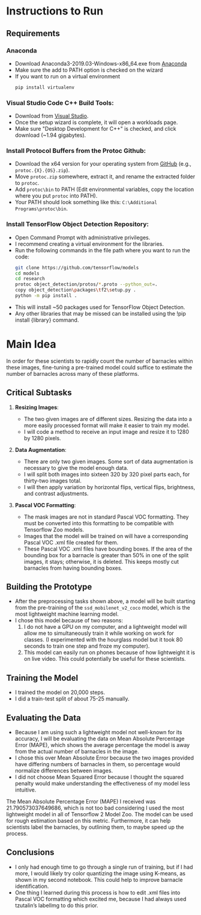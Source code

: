 # Instructions to Run

## Requirements

### Anaconda 
- Download Anaconda3-2019.03-Windows-x86_64.exe from [Anaconda](https://repo.anaconda.com/archive/)
- Make sure the add to PATH option is checked on the wizard
- If you want to run on a virtual environment
   ```sh
  pip install virtualenv
  ```

### Visual Studio Code C++ Build Tools:
- Download from [Visual Studio](https://visualstudio.microsoft.com/vs/community/).
- Once the setup wizard is complete, it will open a workloads page.
- Make sure "Desktop Development for C++" is checked, and click download (~1.94 gigabytes).

### Install Protocol Buffers from the Protoc Github:
- Download the x64 version for your operating system from [GitHub](https://github.com/protocolbuffers/protobuf/releases) (e.g., `protoc.{X}.{OS}.zip`).
- Move `protoc.zip` somewhere, extract it, and rename the extracted folder to `protoc`.
- Add `protoc\bin` to PATH (Edit environmental variables, copy the location where you put `protoc` into PATH).
- Your PATH should look something like this: `C:\Additional Programs\protoc\bin`.

### Install TensorFlow Object Detection Repository:
- Open Command Prompt with administrative privileges.
- I recommend creating a virtual environment for the libraries.
- Run the following commands in the file path where you want to run the code:
  ```sh
  git clone https://github.com/tensorflow/models
  cd models
  cd research
  protoc object_detection/protos/*.proto --python_out=.
  copy object_detection\packages\tf2\setup.py .
  python -m pip install .
  ```
- This will install ~50 packages used for TensorFlow Object Detection.
- Any other libraries that may be missed can be installed using the !pip install {library} command.

# Main Idea
In order for these scientists to rapidly count the number of barnacles within these images, fine-tuning a pre-trained model could suffice to estimate the number of barnacles across many of these platforms.

## Critical Subtasks
1. **Resizing Images**:
   - The two given images are of different sizes. Resizing the data into a more easily processed format will make it easier to train my model.
   - I will code a method to receive an input image and resize it to 1280 by 1280 pixels.

2. **Data Augmentation**:
   - There are only two given images. Some sort of data augmentation is necessary to give the model enough data.
   - I will split both images into sixteen 320 by 320 pixel parts each, for thirty-two images total.
   - I will then apply variation by horizontal flips, vertical flips, brightness, and contrast adjustments.

3. **Pascal VOC Formatting**:
   - The mask images are not in standard Pascal VOC formatting. They must be converted into this formatting to be compatible with Tensorflow Zoo models.
   - Images that the model will be trained on will have a corresponding Pascal VOC .xml file created for them.
   - These Pascal VOC .xml files have bounding boxes. If the area of the bounding box for a barnacle is greater than 50% in one of the split images, it stays; otherwise, it is deleted. This keeps mostly cut barnacles from having bounding boxes.

## Building the Prototype
- After the preprocessing tasks shown above, a model will be built starting from the pre-training of the `ssd_mobilenet_v2_coco` model, which is the most lightweight machine learning model.
- I chose this model because of two reasons:
  1. I do not have a GPU on my computer, and a lightweight model will allow me to simultaneously train it while working on work for classes. (I experimented with the hourglass model but it took 80 seconds to train one step and froze my computer).
  2. This model can easily run on phones because of how lightweight it is on live video. This could potentially be useful for these scientists.

## Training the Model
- I trained the model on 20,000 steps.
- I did a train-test split of about 75-25 manually.

## Evaluating the Data
- Because I am using such a lightweight model not well-known for its accuracy, I will be evaluating the data on Mean Absolute Percentage Error (MAPE), which shows the average percentage the model is away from the actual number of barnacles in the image.
- I chose this over Mean Absolute Error because the two images provided have differing numbers of barnacles in them, so percentage would normalize differences between images.
- I did not choose Mean Squared Error because I thought the squared penalty would make understanding the effectiveness of my model less intuitive.

The Mean Absolute Percentage Error (MAPE) I received was 21.790573037649686, which is not too bad considering I used the most lightweight model in all of Tensorflow 2 Model Zoo. The model can be used for rough estimation based on this metric. Furthermore, it can help scientists label the barnacles, by outlining them, to maybe speed up the process.

## Conclusions
- I only had enough time to go through a single run of training, but if I had more, I would likely try color quantizing the image using K-means, as shown in my second notebook. This could help to improve barnacle identification.
- One thing I learned during this process is how to edit .xml files into Pascal VOC formatting which excited me, because I had always used tzutalin’s labelImg to do this prior.
